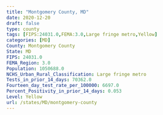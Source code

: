 ```yaml
---
title: "Montgomery County, MD"
date: 2020-12-20
draft: false
type: county
tags: [FIPS:24031.0,FEMA:3.0,Large fringe metro,Yellow]
categories: [MD]
County: Montgomery County
State: MD
FIPS: 24031.0
FEMA_Region: 3.0
Population: 1050688.0
NCHS_Urban_Rural_Classification: Large fringe metro
Tests_in_prior_14_days: 70362.0
Fourteen_day_test_rate_per_100000: 6697.0
Percent_Positivity_in_prior_14_days: 0.053
Level: Yellow
url: /states/MD/montgomery-county
---
```



